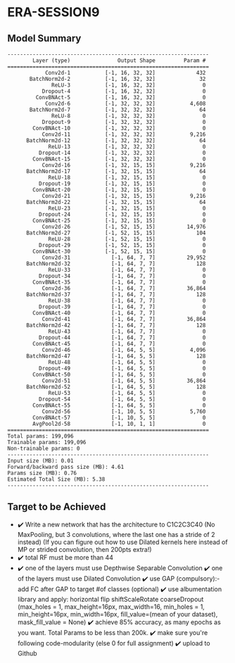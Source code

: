 # ERA-SESSION9

## Model Summary
```
----------------------------------------------------------------
        Layer (type)               Output Shape         Param #
================================================================
            Conv2d-1           [-1, 16, 32, 32]             432
       BatchNorm2d-2           [-1, 16, 32, 32]              32
              ReLU-3           [-1, 16, 32, 32]               0
           Dropout-4           [-1, 16, 32, 32]               0
         ConvBNAct-5           [-1, 16, 32, 32]               0
            Conv2d-6           [-1, 32, 32, 32]           4,608
       BatchNorm2d-7           [-1, 32, 32, 32]              64
              ReLU-8           [-1, 32, 32, 32]               0
           Dropout-9           [-1, 32, 32, 32]               0
        ConvBNAct-10           [-1, 32, 32, 32]               0
           Conv2d-11           [-1, 32, 32, 32]           9,216
      BatchNorm2d-12           [-1, 32, 32, 32]              64
             ReLU-13           [-1, 32, 32, 32]               0
          Dropout-14           [-1, 32, 32, 32]               0
        ConvBNAct-15           [-1, 32, 32, 32]               0
           Conv2d-16           [-1, 32, 15, 15]           9,216
      BatchNorm2d-17           [-1, 32, 15, 15]              64
             ReLU-18           [-1, 32, 15, 15]               0
          Dropout-19           [-1, 32, 15, 15]               0
        ConvBNAct-20           [-1, 32, 15, 15]               0
           Conv2d-21           [-1, 32, 15, 15]           9,216
      BatchNorm2d-22           [-1, 32, 15, 15]              64
             ReLU-23           [-1, 32, 15, 15]               0
          Dropout-24           [-1, 32, 15, 15]               0
        ConvBNAct-25           [-1, 32, 15, 15]               0
           Conv2d-26           [-1, 52, 15, 15]          14,976
      BatchNorm2d-27           [-1, 52, 15, 15]             104
             ReLU-28           [-1, 52, 15, 15]               0
          Dropout-29           [-1, 52, 15, 15]               0
        ConvBNAct-30           [-1, 52, 15, 15]               0
           Conv2d-31             [-1, 64, 7, 7]          29,952
      BatchNorm2d-32             [-1, 64, 7, 7]             128
             ReLU-33             [-1, 64, 7, 7]               0
          Dropout-34             [-1, 64, 7, 7]               0
        ConvBNAct-35             [-1, 64, 7, 7]               0
           Conv2d-36             [-1, 64, 7, 7]          36,864
      BatchNorm2d-37             [-1, 64, 7, 7]             128
             ReLU-38             [-1, 64, 7, 7]               0
          Dropout-39             [-1, 64, 7, 7]               0
        ConvBNAct-40             [-1, 64, 7, 7]               0
           Conv2d-41             [-1, 64, 7, 7]          36,864
      BatchNorm2d-42             [-1, 64, 7, 7]             128
             ReLU-43             [-1, 64, 7, 7]               0
          Dropout-44             [-1, 64, 7, 7]               0
        ConvBNAct-45             [-1, 64, 7, 7]               0
           Conv2d-46             [-1, 64, 5, 5]           4,096
      BatchNorm2d-47             [-1, 64, 5, 5]             128
             ReLU-48             [-1, 64, 5, 5]               0
          Dropout-49             [-1, 64, 5, 5]               0
        ConvBNAct-50             [-1, 64, 5, 5]               0
           Conv2d-51             [-1, 64, 5, 5]          36,864
      BatchNorm2d-52             [-1, 64, 5, 5]             128
             ReLU-53             [-1, 64, 5, 5]               0
          Dropout-54             [-1, 64, 5, 5]               0
        ConvBNAct-55             [-1, 64, 5, 5]               0
           Conv2d-56             [-1, 10, 5, 5]           5,760
        ConvBNAct-57             [-1, 10, 5, 5]               0
        AvgPool2d-58             [-1, 10, 1, 1]               0
================================================================
Total params: 199,096
Trainable params: 199,096
Non-trainable params: 0
----------------------------------------------------------------
Input size (MB): 0.01
Forward/backward pass size (MB): 4.61
Params size (MB): 0.76
Estimated Total Size (MB): 5.38
----------------------------------------------------------------
```

## Target to be Achieved 
- :heavy_check_mark: Write a new network that
has the architecture to C1C2C3C40 (No MaxPooling, but 3 convolutions, where the last one has a stride of 2 instead) (If you can figure out how to use Dilated kernels here instead of MP or strided convolution, then 200pts extra!)
- :heavy_check_mark: total RF must be more than 44
 - :heavy_check_mark: one of the layers must use Depthwise Separable Convolution
:heavy_check_mark: one of the layers must use Dilated Convolution
:heavy_check_mark: use GAP (compulsory):- add FC after GAP to target #of classes (optional)
:heavy_check_mark: use albumentation library and apply:
        horizontal flip
        shiftScaleRotate
        coarseDropout (max_holes = 1, max_height=16px, max_width=16, min_holes = 1, min_height=16px, min_width=16px, fill_value=(mean of your dataset), mask_fill_value =                  None)
:heavy_check_mark: achieve 85% accuracy, as many epochs as you want. Total Params to be less than 200k.
:heavy_check_mark: make sure you're following code-modularity (else 0 for full assignment) 
:heavy_check_mark: upload to Github
